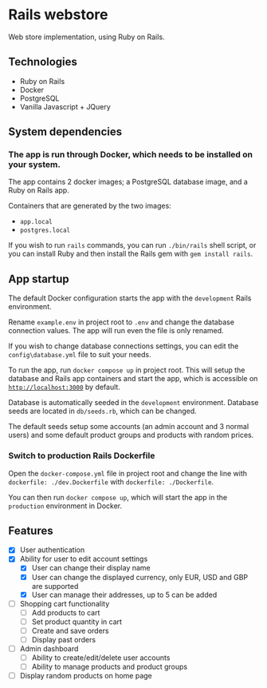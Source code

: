 # Rails webstore

Web store implementation, using Ruby on Rails.

## Technologies

- Ruby on Rails
- Docker
- PostgreSQL
- Vanilla Javascript + JQuery

## System dependencies

### The app is run through Docker, which needs to be installed on your system.
 
The app contains 2 docker images; a PostgreSQL database image, and a Ruby on Rails app.

Containers that are generated by the two images:

- `app.local`
- `postgres.local`

If you wish to run `rails` commands, you can run `./bin/rails` shell script, or you can install Ruby and then install the Rails gem with `gem install rails`.

## App startup

The default Docker configuration starts the app with the `development` Rails environment.

Rename `example.env` in project root to `.env` and change the database connection values. The app will run even the file is only renamed.

If you wish to change database connections settings, you can edit the `config\database.yml` file to suit your needs.

To run the app, run `docker compose up` in project root. This will setup the database and Rails app containers and start the app, which is accessible on [`http://localhost:3000`](`http://localhost:3000`) by default.

Database is automatically seeded in the `development` environment. Database seeds are located in `db/seeds.rb`, which can be changed. 

The default seeds setup some accounts (an admin account and 3 normal users) and some default product groups and products with random prices.

### Switch to production Rails Dockerfile

Open the `docker-compose.yml` file in project root and change the line with `dockerfile: ./dev.Dockerfile` with `dockerfile: ./Dockerfile`.

You can then run `docker compose up`, which will start the app in the `production` environment in Docker.

## Features

- [x] User authentication
- [x] Ability for user to edit account settings
  - [x] User can change their display name
  - [x] User can change the displayed currency, only EUR, USD and GBP are supported
  - [x] User can manage their addresses, up to 5 can be added
- [ ] Shopping cart functionality
  - [ ] Add products to cart
  - [ ] Set product quantity in cart 
  - [ ] Create and save orders
  - [ ] Display past orders
- [ ] Admin dashboard
  - [ ] Ability to create/edit/delete user accounts
  - [ ] Ability to manage products and product groups
- [ ] Display random products on home page 
